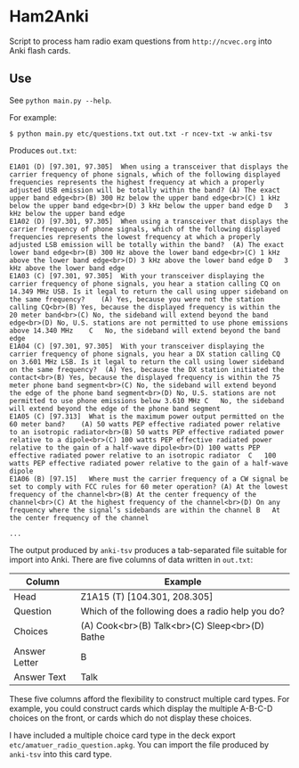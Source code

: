 # Ham2Anki
Script to process ham radio exam questions from `http://ncvec.org` into Anki flash cards.

## Use

See `python main.py --help`.

For example:
```
$ python main.py etc/questions.txt out.txt -r ncev-txt -w anki-tsv
```

Produces `out.txt`:
```
E1A01 (D) [97.301, 97.305]	When using a transceiver that displays the carrier frequency of phone signals, which of the following displayed frequencies represents the highest frequency at which a properly adjusted USB emission will be totally within the band?	(A) The exact upper band edge<br>(B) 300 Hz below the upper band edge<br>(C) 1 kHz below the upper band edge<br>(D) 3 kHz below the upper band edge	D	3 kHz below the upper band edge
E1A02 (D) [97.301, 97.305]	When using a transceiver that displays the carrier frequency of phone signals, which of the following displayed frequencies represents the lowest frequency at which a properly adjusted LSB emission will be totally within the band?	(A) The exact lower band edge<br>(B) 300 Hz above the lower band edge<br>(C) 1 kHz above the lower band edge<br>(D) 3 kHz above the lower band edge	D	3 kHz above the lower band edge
E1A03 (C) [97.301, 97.305]	With your transceiver displaying the carrier frequency of phone signals, you hear a station calling CQ on 14.349 MHz USB. Is it legal to return the call using upper sideband on the same frequency?	(A) Yes, because you were not the station calling CQ<br>(B) Yes, because the displayed frequency is within the 20 meter band<br>(C) No, the sideband will extend beyond the band edge<br>(D) No, U.S. stations are not permitted to use phone emissions above 14.340 MHz	C	No, the sideband will extend beyond the band edge
E1A04 (C) [97.301, 97.305] 	With your transceiver displaying the carrier frequency of phone signals, you hear a DX station calling CQ on 3.601 MHz LSB. Is it legal to return the call using lower sideband on the same frequency?	(A) Yes, because the DX station initiated the contact<br>(B) Yes, because the displayed frequency is within the 75 meter phone band segment<br>(C) No, the sideband will extend beyond the edge of the phone band segment<br>(D) No, U.S. stations are not permitted to use phone emissions below 3.610 MHz	C	No, the sideband will extend beyond the edge of the phone band segment
E1A05 (C) [97.313]	What is the maximum power output permitted on the 60 meter band?	(A) 50 watts PEP effective radiated power relative to an isotropic radiator<br>(B) 50 watts PEP effective radiated power relative to a dipole<br>(C) 100 watts PEP effective radiated power relative to the gain of a half-wave dipole<br>(D) 100 watts PEP effective radiated power relative to an isotropic radiator	C	100 watts PEP effective radiated power relative to the gain of a half-wave dipole
E1A06 (B) [97.15]	Where must the carrier frequency of a CW signal be set to comply with FCC rules for 60 meter operation?	(A) At the lowest frequency of the channel<br>(B) At the center frequency of the channel<br>(C) At the highest frequency of the channel<br>(D) On any frequency where the signal’s sidebands are within the channel	B	At the center frequency of the channel

...
```

The output produced by `anki-tsv` produces a tab-separated file suitable for import into Anki. There are five columns of data written in `out.txt`:

| Column        | Example                                                |
| ------------- | ------------------------------------------------------ |
| Head          | Z1A15 (T) [104.301, 208.305]                           |
| Question      | Which of the following does a radio help you do?       |
| Choices       | (A) Cook\<br\>(B) Talk\<br\>(C) Sleep\<br\>(D) Bathe   |
| Answer Letter | B                                                      |
| Answer Text   | Talk                                                   |

These five columns afford the flexibility to construct multiple card types. For example, you could construct cards which display the multiple A-B-C-D choices on the front, or cards which do not display these choices.

I have included a multiple choice card type in the deck export `etc/amatuer_radio_question.apkg`. You can import the file produced by `anki-tsv` into this card type.
